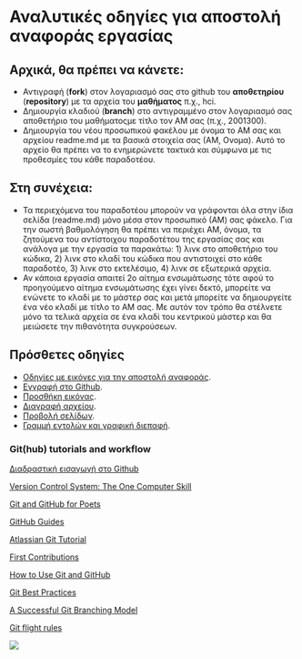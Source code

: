# Αναλυτικές οδηγίες για αποστολή αναφοράς εργασίας 

## Αρχικά, θα πρέπει να κάνετε:
* Αντιγραφή (**fork**) στον λογαριασμό σας στο github του **αποθετηρίου** (**repository**) με τα αρχεία του **μαθήματος** π.χ., hci.
* Δημιουργία κλαδιού (**branch**) στο αντιγραμμένο στον λογαριασμό σας αποθετήριο του μαθήματοςμε τίτλο τον ΑΜ σας (π.χ., 2001300).
* Δημιουργία του νέου προσωπικού φακέλου με όνομα το ΑΜ σας και αρχείου readme.md με τα βασικά στοιχεία σας (ΑΜ, Ονομα). Αυτό το αρχείο θα πρέπει να το ενημερώνετε τακτικά και σύμφωνα με τις προθεσμίες του κάθε παραδοτέου.

## Στη συνέχεια:
* Τα περιεχόμενα του παραδοτέου μπορούν να γράφονται όλα στην ίδια σελίδα (readme.md) μόνο μέσα στον προσωπικό (ΑΜ) σας φάκελο. Για την σωστή βαθμολόγηση θα πρέπει να περιέχει ΑΜ, όνομα, τα ζητούμενα του αντίστοιχου παραδοτέτου της εργασίας σας και ανάλογα με την εργασία τα παρακάτω: 1) λινκ στο αποθετήριο του κώδικα, 2) λινκ στο κλαδί του κώδικα που αντιστοιχεί στο κάθε παραδοτέο, 3) λινκ στο εκτελέσιμο, 4) λινκ σε εξωτερικά αρχεία.
* Αν κάποια εργασία απαιτεί 2ο αίτημα ενσωμάτωσης τότε αφού το προηγούμενο αίτημα ενσωμάτωσης έχει γίνει δεκτό, μπορείτε να ενώνετε το κλαδί με το μάστερ σας και μετά μπορείτε να δημιουργείτε ένα νέο κλαδί με τίτλο το ΑΜ σας. Με αυτόν τον τρόπο θα στέλνετε μόνο τα τελικά αρχεία σε ένα κλαδί του κεντρικού μάστερ και θα μειώσετε την πιθανότητα συγκρούσεων.

## Πρόσθετες οδηγίες

* [Οδηγίες με εικόνες για την αποστολή αναφοράς](https://courses-ionio.github.io/help/submit/).
* [Εγγραφή στο Github](https://courses-ionio.github.io/help/register/).
* [Προσθήκη εικόνας](https://courses-ionio.github.io/help/image/).
* [Διαγραφή αρχείου](https://courses-ionio.github.io/help/delete/).
* [Προβολή σελίδων](https://courses-ionio.github.io/help/pages/).
* [Γραμμή εντολών και γραφική διεπαφή](https://courses-ionio.github.io/help/cli/).

### Git(hub) tutorials and workflow

[Διαδραστική εισαγωγή στο Github](https://github.com/marketplace/github-learning-lab)

[Version Control System: The One Computer Skill](https://ambrevar.xyz/vcs/index.html)

[Git and GitHub for Poets](https://www.youtube.com/watch?v=BCQHnlnPusY)

[GitHub Guides](https://guides.github.com)

[Atlassian Git Tutorial](https://www.atlassian.com/git)

[First Contributions](https://github.com/firstcontributions/first-contributions)

[How to Use Git and GitHub](https://www.udacity.com/course/ud775)

[Git Best Practices](https://sethrobertson.github.io/GitBestPractices/)

[A Successful Git Branching Model](http://nvie.com/posts/a-successful-git-branching-model/)

[Git flight rules](https://github.com/k88hudson/git-flight-rules)

![](https://imgs.xkcd.com/comics/git.png?raw=true)
